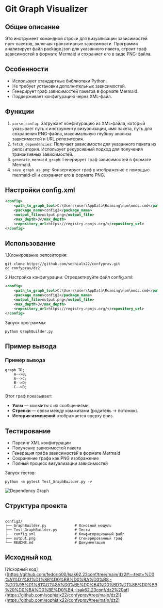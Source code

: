 # Git Graph Visualizer #

## Общее описание ##
Это инструмент командной строки для визуализации зависимостей npm-пакетов, включая транзитивные зависимости. Программа анализирует файл package.json для указанного пакета, строит граф зависимостей в формате Mermaid и сохраняет его в виде PNG-файла.

## Особенности ##
- Использует стандартные библиотеки Python.
- Не требует установки дополнительных зависимостей.
- Генерирует граф зависимостей пакетов в формате Mermaid.
- Поддерживает конфигурацию через XML-файл.

## Функции ##
1. <code>parse_config</code>: Загружает конфигурацию из XML-файла, который указывает путь к инструменту визуализации, имя пакета, путь для сохранения PNG-файла, максимальную глубину анализа зависимостей и URL репозитория.
2. <code>fetch_dependencies</code>: Получает зависимости для указанного пакета из репозитория. Использует рекурсивный подход для получения транзитивных зависимостей.
3. <code>generate_mermaid_graph</code>: Генерирует граф зависимостей в формате Mermaid.
4. <code>save_graph_as_png</code>: Конвертирует граф в изображение с помощью mermaid-cli и сохраняет его в формате PNG.

## Настройки config.xml ##
```xml
<config>
    <path_to_graph_tool>C:\Users\user\AppData\Roaming\npm\mmdc.cmd</path_to_graph_tool>  # путь к Mermaid CLI
    <package_name>config2</package_name>                                                 # имя пакета, для которого строится граф 
    <output_file>output.png</output_file>                                                # файл, в который будет сохранён изображённый граф 
    <max_depth>3</max_depth>                                                             # максимальная глубина анализа зависимостей
    <repository_url>https://registry.npmjs.org/</repository_url>                         # путь к git репозиторию, из которого будут извлечены данные о зависимостях
</config>
``````
## Использование ##

1.Клонирование репозитория:
<pre><code>git clone https://github.com/sophialx22/confyprav.git
cd confyprav/dz2 </code></pre>
2.Настройка конфигурации:
Отредактируйте файл config.xml:
```xml
<config>
    <path_to_graph_tool>C:\Users\user\AppData\Roaming\npm\mmdc.cmd</path_to_graph_tool> 
    <package_name>config2</package_name> 
    <output_file>output.png</output_file>
    <max_depth>3</max_depth> 
    <repository_url>https://registry.npmjs.org/</repository_url>
</config>
``````
Запуск программы:
<pre><code>python GraphBuilder.py </code></pre>

## Пример вывода ##

### Пример вывода

```mermaid
graph TD;
    A-->B;
    A-->C;
    B-->D;
    C-->D;
``````
Этот граф показывает:

- **Узлы** — коммиты с их сообщениями.
- **Стрелки** — связи между коммитами (родитель → потомок).
- **История изменений** отображается сверху вниз.

## Тестирование ##
- Парсинг XML конфигурации
- Получение зависимостей пакета
- Генерация графа зависимостей в формате Mermaid
- Сохранение графа как PNG изображение
- Полный процесс визуализации зависимостей

Запуск тестов:
<pre><code>python -m pytest Test_GraphBuilder.py -v</code></pre>

![Dependency Graph](image2.png)

## Структура проекта ##
<pre><code>
config2/
├── GraphBuilder.py             # Основной модуль
├── Test_GraphBuilder.py        # Тесты
├── config.xml                  # Конфигурационный файл
├── output.png                  # Сгенерированный граф
└── README.md                   # Документация
</code></pre>

## Исходный код ##
[Исходный код]([https://github.com/fedorio00/Isak62.23conf/tree/main/dz2#:~:text=%D0%A1%D1%81%D1%8B%D0%BB%D0%BA%D0%B8,-%D0%98%D1%81%D1%85%D0%BE%D0%B4%D0%BD%D1%8B%D0%B9%20%D0%BA%D0%BE%D0%B4,-Isak62.23conf/dz2%20at](https://github.com/sophialx22/confyprav/tree/main/dz2)](https://github.com/sophialx22/confyprav/tree/main/dz2)
